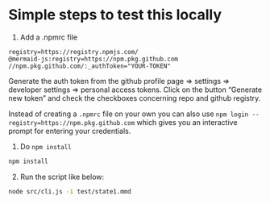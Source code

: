 # Simple steps to test this locally

1. Add a .npmrc file

```
registry=https://registry.npmjs.com/
@mermaid-js:registry=https://npm.pkg.github.com
//npm.pkg.github.com/:_authToken="YOUR-TOKEN"
```

Generate the auth token from the github profile page => settings => developer settings => personal access tokens. Click on the button “Generate new token” and check the checkboxes concerning repo and github registry.

Instead of creating a `.npmrc` file on your own you can also use `npm login --registry=https://npm.pkg.github.com` which gives you an interactive prompt for entering your credentials.

1. Do `npm install`

```sh
npm install
```

2. Run the script like below:

```sh
node src/cli.js -i test/state1.mmd
```
